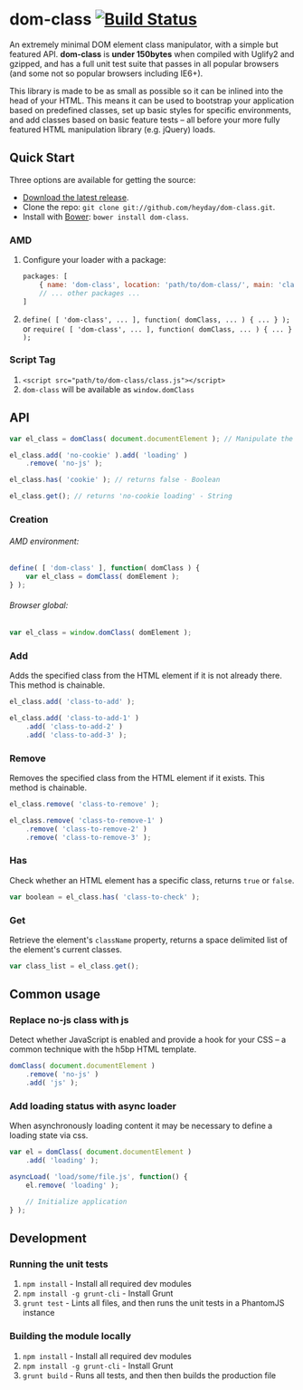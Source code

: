 # dom-class [![Build Status](https://secure.travis-ci.org/heyday/dom-class.png)](http://travis-ci.org/heyday/dom-class)

An extremely minimal DOM element class manipulator, with a simple but featured API. **dom-class** is **under 150bytes** when compiled with Uglify2 and gzipped, and has a full unit test suite that passes in all popular browsers (and some not so popular browsers including IE6+).

This library is made to be as small as possible so it can be inlined into the head of your HTML. This means it can be used to bootstrap your application based on predefined classes, set up basic styles for specific environments, and add classes based on basic feature tests – all before your more fully featured HTML manipulation library (e.g. jQuery) loads.


## Quick Start

Three options are available for getting the source:

* [Download the latest release](https://github.com/heyday/dom-class/zipball/master).
* Clone the repo: `git clone git://github.com/heyday/dom-class.git`.
* Install with [Bower](http://twitter.github.com/bower): `bower install dom-class`.

### AMD

1. Configure your loader with a package:

	```javascript
	packages: [
		{ name: 'dom-class', location: 'path/to/dom-class/', main: 'class' },
		// ... other packages ...
	]
	```

1. `define( [ 'dom-class', ... ], function( domClass, ... ) { ... } );` or `require( [ 'dom-class', ... ], function( domClass, ... ) { ... } );`

### Script Tag

1. `<script src="path/to/dom-class/class.js"></script>`
1. `dom-class` will be available as `window.domClass`


## API

```javascript
var el_class = domClass( document.documentElement ); // Manipulate the `html` tag

el_class.add( 'no-cookie' ).add( 'loading' )
	.remove( 'no-js' );

el_class.has( 'cookie' ); // returns false - Boolean

el_class.get(); // returns 'no-cookie loading' - String
```

### Creation

###### AMD environment:
```javascript
define( [ 'dom-class' ], function( domClass ) {
	var el_class = domClass( domElement );
} );
```

###### Browser global:
```javascript
var el_class = window.domClass( domElement );
```

### Add
Adds the specified class from the HTML element if it is not already there. This method is chainable.

```javascript
el_class.add( 'class-to-add' );

el_class.add( 'class-to-add-1' )
	.add( 'class-to-add-2' )
	.add( 'class-to-add-3' );
```

### Remove
Removes the specified class from the HTML element if it exists. This method is chainable.

```javascript
el_class.remove( 'class-to-remove' );

el_class.remove( 'class-to-remove-1' )
	.remove( 'class-to-remove-2' )
	.remove( 'class-to-remove-3' );
```

### Has
Check whether an HTML element has a specific class, returns `true` or `false`.

```javascript
var boolean = el_class.has( 'class-to-check' );
```

### Get
Retrieve the element's `className` property, returns a space delimited list of the element's current classes.

```javascript
var class_list = el_class.get();
```

## Common usage

### Replace no-js class with js
Detect whether JavaScript is enabled and provide a hook for your CSS – a common technique with the h5bp HTML template.

```javascript
domClass( document.documentElement )
	.remove( 'no-js' )
	.add( 'js' );
```

### Add loading status with async loader
When asynchronously loading content it may be necessary to define a loading state via css.

```javascript
var el = domClass( document.documentElement )
	.add( 'loading' );

asyncLoad( 'load/some/file.js', function() {
	el.remove( 'loading' );

	// Initialize application
} );
```

## Development

### Running the unit tests

1. `npm install` - Install all required dev modules
1. `npm install -g grunt-cli` - Install Grunt
1. `grunt test` - Lints all files, and then runs the unit tests in a PhantomJS instance

### Building the module locally

1. `npm install` - Install all required dev modules
1. `npm install -g grunt-cli` - Install Grunt
1. `grunt build` - Runs all tests, and then then builds the production file
